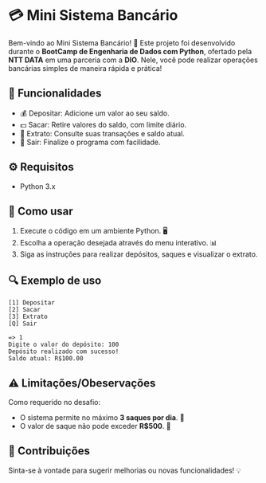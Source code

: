 # 💳 Mini Sistema Bancário

Bem-vindo ao Mini Sistema Bancário! 🎉 Este projeto foi desenvolvido durante o **BootCamp de Engenharia de Dados com Python**, ofertado pela **NTT DATA** em uma parceria com a **DIO**. Nele, você pode realizar operações bancárias simples de maneira rápida e prática!

## 🚀 Funcionalidades

- 💰 Depositar: Adicione um valor ao seu saldo.
- 💵 Sacar: Retire valores do saldo, com limite diário.
- 📜 Extrato: Consulte suas transações e saldo atual.
- 🚪 Sair: Finalize o programa com facilidade.

## ⚙️ Requisitos

- Python 3.x

## 📝 Como usar

1. Execute o código em um ambiente Python. 🖥️
2. Escolha a operação desejada através do menu interativo. 📊
3. Siga as instruções para realizar depósitos, saques e visualizar o extrato.

## 🔍 Exemplo de uso

```plaintext
[1] Depositar
[2] Sacar
[3] Extrato
[Q] Sair

=> 1
Digite o valor do depósito: 100
Depósito realizado com sucesso! 
Saldo atual: R$100.00
```

## ⚠️ Limitações/Obeservações

Como requerido no desafio:

- O sistema permite no máximo **3 saques por dia**. 🚫
- O valor de saque não pode exceder **R$500**. 💸

## 🤝 Contribuições

Sinta-se à vontade para sugerir melhorias ou novas funcionalidades! 💡 
